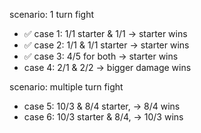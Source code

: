 scenario: 1 turn fight

- ✅ case 1: 1/1 starter & 1/1 -> starter wins
- ✅ case 2: 1/1 & 1/1 starter -> starter wins
- ✅ case 3: 4/5 for both -> starter wins
- case 4: 2/1 & 2/2 -> bigger damage wins

scenario: multiple turn fight

- case 5: 10/3 & 8/4 starter, -> 8/4 wins
- case 6: 10/3 starter & 8/4, -> 10/3 wins